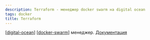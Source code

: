 ```yaml
---
description: Terraform - менеджер docker swarm на digital ocean
tags: docker
title: Terraform
---
```

[[digital-ocean]] [[docker-swarm]] менеджер. [Документация](https://registry.terraform.io/modules/thojkooi/docker-swarm-mode/digitalocean/latest/submodules/managers)

[//begin]: # "Autogenerated link references for markdown compatibility"
[digital-ocean]: ../lists/digital-ocean "Digital ocean"
[docker-swarm]: docker-swarm "Docker swarm"
[//end]: # "Autogenerated link references"